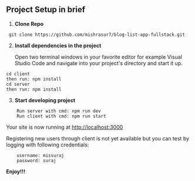 ## Project Setup in brief

1.  **Clone Repo**

```shell
 git clone https://github.com/mishrasur7/blog-list-app-fullstack.git
```

2.  **Install dependencies in the project**

    Open two terminal windows in your favorite editor for example Visual Studio Code and navigate into your project's directory and start it up.

```shell
cd client
then run: npm install
cd server 
then run: npm install
```

3.  **Start developing project**

```shell
    Run server with cmd: npm run dev
    Run client with cmd: npm run start
```

Your site is now running at <a href="http://localhost:3000">http://localhost:3000</a>

Registering new users through client is not yet available but you can test by logging with following credentials:

```shell
    username: missuraj
    password: suraj
```
<strong>Enjoy!!!</strong>
